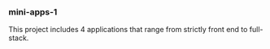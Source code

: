 ### mini-apps-1 ###

This project includes 4 applications that range from strictly front end to full-stack.
